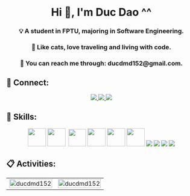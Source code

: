 <h1 align="center">Hi  👋, I'm Duc Dao ^^</h1>
<h3 align="center">💡  A student in FPTU, majoring in Software Engineering.</h3>

<h3 align="center">👀  Like cats, love traveling and living with code.</h3>

<h3 align="center">🌱  You can reach me through:  ducdmd152@gmail.com.<h3>

## 📘 Connect:

<p align="center">
  <a href="https://linkedin.com/in/ducdmd152" target="_blank">
    <img src="https://img.icons8.com/fluent/48/000000/linkedin.png"/>
  </a>
  <a href="https://github.com/ducdmd152" alt="Github">
    <img src="https://img.icons8.com/fluent/48/000000/github.png"/>
  </a> 
  <a href="mailto:ducdmd152" alt="Email">
    <img src="https://img.icons8.com/fluent/48/000000/mailing.png"/>
  </a>
</p>

## 📝 Skills:
<p align="center">
	<img src="https://img.icons8.com/?size=100&id=hsPbhkOH4FMe&format=png&color=000000" width="48" height="48"/>	
	<img src="https://img.icons8.com/?size=512&id=wPohyHO_qO1a&format=png" width="48" height="48"/>	
	<img></img>
	<img src="https://upload.wikimedia.org/wikipedia/commons/thumb/e/ee/.NET_Core_Logo.svg/2048px-.NET_Core_Logo.svg.png" width="46" height="46"/>
 	<img src="https://img.icons8.com/color/512/spring-logo.png" width="48" height="48"/>	
 	<img src="https://img.icons8.com/?size=100&id=33039&format=png&color=000000" width="48" height="48"/>
  	<img src="https://img.icons8.com/?size=100&id=74402&format=png&color=000000" width="48" height="48"/>
	<img src="https://img.icons8.com/color/48/000000/microsoft-sql-server.png"/>
	<img src="https://img.icons8.com/color/48/000000/mysql-logo.png"/> 	
	<img src="https://img.icons8.com/color/48/000000/git.png"/>
	<img src="https://img.icons8.com/color/48/000000/github-2.png"/> 
</p>

## 📋 Activities:

<table style="width:100%;" align="center">
  <tr>
    <td>
       <img src="https://github-readme-stats-sigma-five.vercel.app/api?username=ducdmd152&bg_color=FFFFFF00&text_color=179fa3&show_icons=true&count_private=true&include_all_commits=true&custom_title=GitHub%20Statistics" alt="ducdmd152" width="100%"/>
   </td>
   <td>
   <img src="https://github-readme-stats-sigma-five.vercel.app/api/top-langs/?username=ducdmd152&bg_color=FFFFFF00&text_color=179fa3&layout=compact&hide=SCSS&langs_count=10&custom_title=Languages" alt="ducdmd152" width="100%"/>
	 
   </td>
  </tr>
</table>
